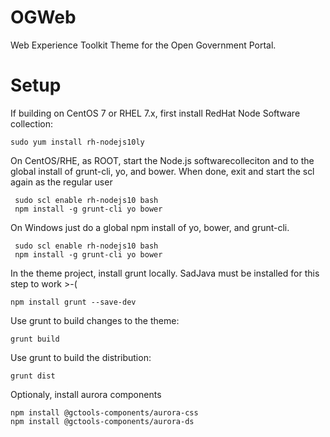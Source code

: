 OGWeb
=====

Web Experience Toolkit Theme for the Open Government Portal.

# Setup

If building on CentOS 7 or RHEL 7.x, first install RedHat Node Software collection:

	sudo yum install rh-nodejs10ly

On CentOS/RHE, as ROOT, start the Node.js softwarecolleciton and to the global install
of grunt-cli, yo, and bower. When done, exit and start the scl again as the regular user

	 sudo scl enable rh-nodejs10 bash
	 npm install -g grunt-cli yo bower

On Windows just do a global npm install of yo, bower, and grunt-cli.

	 sudo scl enable rh-nodejs10 bash
	 npm install -g grunt-cli yo bower

In the theme project, install grunt locally. SadJava must be installed for this step to work >-(

	npm install grunt --save-dev

Use grunt to build changes to the theme:

	grunt build

Use grunt to build the distribution:

	grunt dist

Optionaly, install aurora components

	npm install @gctools-components/aurora-css
	npm install @gctools-components/aurora-ds

